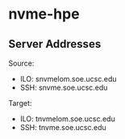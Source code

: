 # nvme-hpe

## Server Addresses

Source:
* ILO: snvmelom.soe.ucsc.edu
* SSH: snvme.soe.ucsc.edu

Target:
* ILO: tnvmelom.soe.ucsc.edu
* SSH: tnvme.soe.ucsc.edu